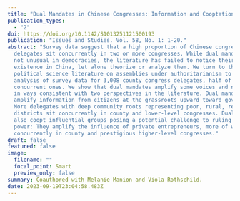 ```yaml
---
title: "Dual Mandates in Chinese Congresses: Information and Cooptation"
publication_types:
  - "2"
doi: https://doi.org/10.1142/S1013251121500193
publication: "Issues and Studies. Vol. 58, No. 1: 1-20."
abstract: "Survey data suggest that a high proportion of Chinese congress
  delegates sit concurrently in two or more congresses. While dual mandates are
  not unusual in democracies, the literature has failed to notice their
  existence in China, let alone theorize or analyze them. We turn to the
  political science literature on assemblies under authoritarianism to guide our
  analysis of survey data for 3,008 county congress delegates, half of whom are
  concurrent ones. We show that dual mandates amplify some voices and not others
  in ways consistent with two perspectives in the literature. Dual mandates
  amplify information from citizens at the grassroots upward toward governments:
  More delegates with deep community roots representing poor, rural, remote
  districts sit concurrently in county and lower-level congresses. Dual mandates
  also coopt influential groups posing a potential challenge to ruling party
  power: They amplify the influence of private entrepreneurs, more of whom sit
  concurrently in county and prestigious higher-level congresses."
draft: false
featured: false
image:
  filename: ""
  focal_point: Smart
  preview_only: false
summary: Coauthored with Melanie Manion and Viola Rothschild.
date: 2023-09-19T23:04:58.483Z
---
```

